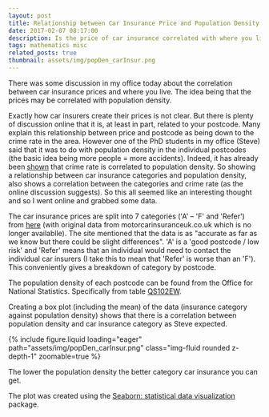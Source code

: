 ```yaml
---
layout: post
title: Relationship between Car Insurance Price and Population Density
date: 2017-02-07 08:17:00
description: Is the price of car insurance correlated with where you live?
tags: mathematics misc
related_posts: true
thumbnail: assets/img/popDen_carInsur.png
---
```


There was some discussion in my office today about the correlation between car insurance prices and where you live. The idea being that the prices may be correlated with population density.

Exactly how car insurers create their prices is not clear. But there is plenty of discussion online that it is, at least in part, related to your postcode. Many explain this relationship between price and postcode as being down to the crime rate in the area. However one of the PhD students in my office (Steve) said that it was to do with population density in the individual postcodes (the basic idea being more people = more accidents). Indeed, it has already been [shown](https://crimesciencejournal.biomedcentral.com/articles/10.1186/s40163-021-00155-8) that crime rate is correlated to population density. So showing a relationship between car insurance categories and population density, also shows a correlation between the categories and crime rate (as the online discussion suggests). So this all seemed like an interesting thought and so I went online and grabbed some data.

The car insurance prices are split into 7 categories ('A' – 'F' and 'Refer') from [here](https://www.theclayclothcompany.co.uk/blogs/motoring/car-insurance-postcodes) (with original data from motorcarinsuranceuk.co.uk which is no longer availablle). The site mentioned that the data is as "accurate as far as we know but there could be slight differences". 'A' is a 'good postcode / low risk' and 'Refer' means that an individual would need to contact the individual car insurers (I take this to mean that 'Refer' is worse than an 'F'). This conveniently gives a breakdown of category by postcode.

The population density of each postcode can be found from the Office for National Statistics. Specifically from table [QS102EW](https://www.nomisweb.co.uk/census/2011/qs102ew).

Creating a box plot (including the mean) of the data (insurance category against population density) shows that there is a correlation between population density and car insurance category as Steve expected.

<div class="row mt-3">
    <div class="col-sm mt-3 mt-md-0">
        {% include figure.liquid loading="eager" path="assets/img/popDen_carInsur.png" class="img-fluid rounded z-depth-1" zoomable=true %}
    </div>
</div>

The lower the population density the better category car insurance you can get.

The plot was created using the [Seaborn: statistical data visualization](http://seaborn.pydata.org/) package.
